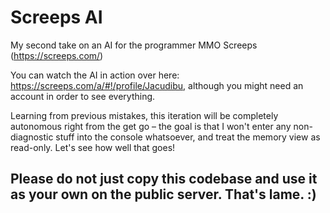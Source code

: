 # Screeps AI
My second take on an AI for the programmer MMO Screeps (https://screeps.com/)

You can watch the AI in action over here: https://screeps.com/a/#!/profile/Jacudibu, although you might need an account in order to see everything.

Learning from previous mistakes, this iteration will be completely autonomous right from the get go – the goal is that I won't enter any non-diagnostic stuff into the console whatsoever, and treat the memory view as read-only. Let's see how well that goes!

## Please do not just copy this codebase and use it as your own on the public server. That's lame. :)
